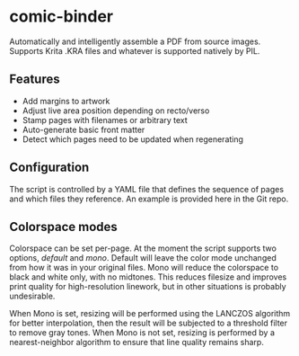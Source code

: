 # comic-binder
Automatically and intelligently assemble a PDF from source images. Supports Krita .KRA files
and whatever is supported natively by PIL. 

## Features
- Add margins to artwork
- Adjust live area position depending on recto/verso
- Stamp pages with filenames or arbitrary text
- Auto-generate basic front matter
- Detect which pages need to be updated when regenerating

## Configuration
The script is controlled by a YAML file that defines the sequence of pages and which files they reference.
An example is provided here in the Git repo.

## Colorspace modes
Colorspace can be set per-page. At the moment the script supports two options, _default_ and _mono_.
Default will leave the color mode unchanged from how it was in your original files. Mono will reduce
the colorspace to black and white only, with no midtones. This reduces filesize and improves print 
quality for high-resolution linework, but in other situations is probably undesirable. 

When Mono is set, resizing will be performed using the LANCZOS algorithm for better interpolation,
then the result will be subjected to a threshold filter to remove gray tones. When Mono is not set,
resizing is performed by a nearest-neighbor algorithm to ensure that line quality remains sharp.
